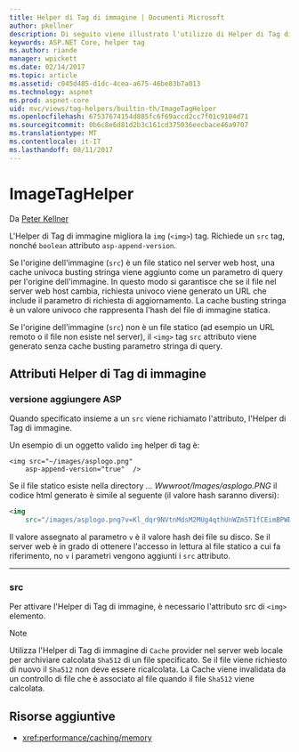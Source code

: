```yaml
---
title: Helper di Tag di immagine | Documenti Microsoft
author: pkellner
description: Di seguito viene illustrato l'utilizzo di Helper di Tag di immagine
keywords: ASP.NET Core, helper tag
ms.author: riande
manager: wpickett
ms.date: 02/14/2017
ms.topic: article
ms.assetid: c045d485-d1dc-4cea-a675-46be83b7a013
ms.technology: aspnet
ms.prod: aspnet-core
uid: mvc/views/tag-helpers/builtin-th/ImageTagHelper
ms.openlocfilehash: 67537674154d885fc6f69accd2cc7f01c9104d71
ms.sourcegitcommit: 0b6c8e6d81d2b3c161cd375036eecbace46a9707
ms.translationtype: MT
ms.contentlocale: it-IT
ms.lasthandoff: 08/11/2017
---
```

# <a name="imagetaghelper"></a>ImageTagHelper

Da [Peter Kellner](http://peterkellner.net) 

L'Helper di Tag di immagine migliora la `img` (`<img>`) tag. Richiede un `src` tag, nonché `boolean` attributo `asp-append-version`.

Se l'origine dell'immagine (`src`) è un file statico nel server web host, una cache univoca busting stringa viene aggiunto come un parametro di query per l'origine dell'immagine. In questo modo si garantisce che se il file nel server web host cambia, richiesta univoco viene generato un URL che include il parametro di richiesta di aggiornamento. La cache busting stringa è un valore univoco che rappresenta l'hash del file di immagine statica.

Se l'origine dell'immagine (`src`) non è un file statico (ad esempio un URL remoto o il file non esiste nel server), il `<img>` tag `src` attributo viene generato senza cache busting parametro stringa di query.

## <a name="image-tag-helper-attributes"></a>Attributi Helper di Tag di immagine


### <a name="asp-append-version"></a>versione aggiungere ASP

Quando specificato insieme a un `src` viene richiamato l'attributo, l'Helper di Tag di immagine.

Un esempio di un oggetto valido `img` helper di tag è:

```cshtml
<img src="~/images/asplogo.png" 
    asp-append-version="true"  />
```

Se il file statico esiste nella directory *... Wwwroot/Images/asplogo.PNG* il codice html generato è simile al seguente (il valore hash saranno diversi):

```html
<img 
    src="/images/asplogo.png?v=Kl_dqr9NVtnMdsM2MUg4qthUnWZm5T1fCEimBPWDNgM"/>
```

Il valore assegnato al parametro `v` è il valore hash dei file su disco. Se il server web è in grado di ottenere l'accesso in lettura al file statico a cui fa riferimento, no `v` i parametri vengono aggiunti i `src` attributo.

- - -

### <a name="src"></a>src

Per attivare l'Helper di Tag di immagine, è necessario l'attributo src di `<img>` elemento. 

> [!NOTE]
> Utilizza l'Helper di Tag di immagine di `Cache` provider nel server web locale per archiviare calcolata `Sha512` di un file specificato. Se il file viene richiesto di nuovo il `Sha512` non deve essere ricalcolata. La Cache viene invalidata da un controllo di file che è associato al file quando il file `Sha512` viene calcolata.

## <a name="additional-resources"></a>Risorse aggiuntive

* <xref:performance/caching/memory>